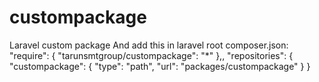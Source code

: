 # custompackage
Laravel custom package
And add this in laravel root composer.json:
"require": {
        "tarunsmtgroup/custompackage": "*"
    },,
    "repositories": {
        "custompackage": {
            "type": "path",
            "url": "packages/custompackage"
        }
    }
